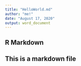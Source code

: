 ```yaml
---
title: "HelloWorld.md"
author: "me!"
date: "August 17, 2020"
output: word_document
---
```



## R Markdown

 ## This is a markdown file




